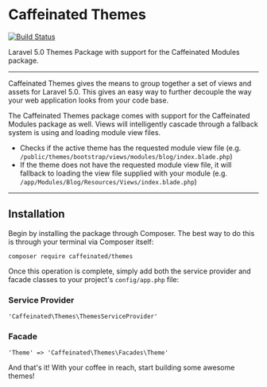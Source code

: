 Caffeinated Themes
==================
[![Build Status](https://travis-ci.org/caffeinated/themes.svg?branch=master)](https://travis-ci.org/caffeinated/themes)

Laravel 5.0 Themes Package with support for the Caffeinated Modules package.

---

Caffeinated Themes gives the means to group together a set of views and assets for Laravel 5.0. This gives an easy way to further decouple the way your web application looks from your code base.

The Caffeinated Themes package comes with support for the Caffeinated Modules package as well. Views will intelligently cascade through a fallback system is using and loading module view files.

- Checks if the active theme has the requested module view file (e.g. `/public/themes/bootstrap/views/modules/blog/index.blade.php`)
- If the theme does not have the requested module view file, it will fallback to loading the view file supplied with your module (e.g. `/app/Modules/Blog/Resources/Views/index.blade.php`)

---

Installation
------------
Begin by installing the package through Composer. The best way to do this is through your terminal via Composer itself:

```
composer require caffeinated/themes
```

Once this operation is complete, simply add both the service provider and facade classes to your project's `config/app.php` file:

### Service Provider
```
'Caffeinated\Themes\ThemesServiceProvider'
```

### Facade
```
'Theme' => 'Caffeinated\Themes\Facades\Theme'
```

And that's it! With your coffee in reach, start building some awesome themes!